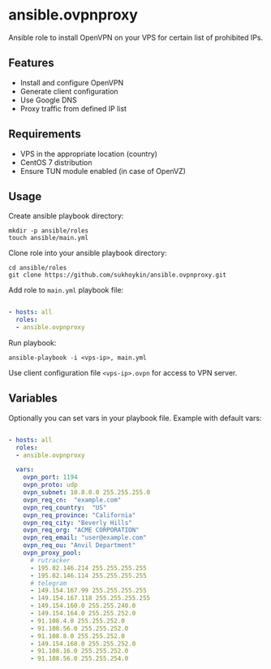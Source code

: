 # ansible.ovpnproxy
Ansible role to install OpenVPN on your VPS for certain list of prohibited IPs.

## Features
* Install and configure OpenVPN
* Generate client configuration
* Use Google DNS
* Proxy traffic from defined IP list

## Requirements
* VPS in the appropriate location (country)
* CentOS 7 distribution
* Ensure TUN module enabled (in case of OpenVZ)

## Usage
Create ansible playbook directory:

    mkdir -p ansible/roles
    touch ansible/main.yml

Clone role into your ansible playbook directory:

    cd ansible/roles
    git clone https://github.com/sukhoykin/ansible.ovpnproxy.git

Add role to `main.yml` playbook file:

```yaml

- hosts: all
  roles:
  - ansible.ovpnproxy
```

Run playbook:

    ansible-playbook -i <vps-ip>, main.yml

Use client configuration file `<vps-ip>.ovpn` for access to VPN server.

## Variables
Optionally you can set vars in your playbook file. Example with default vars:

```yaml

- hosts: all
  roles:
  - ansible.ovpnproxy

  vars:
    ovpn_port: 1194
    ovpn_proto: udp
    ovpn_subnet: 10.8.0.0 255.255.255.0
    ovpn_req_cn:  "example.com"
    ovpn_req_country:  "US"
    ovpn_req_province: "California"
    ovpn_req_city: "Beverly Hills"
    ovpn_req_org: "ACME CORPORATION"
    ovpn_req_email: "user@example.com"
    ovpn_req_ou: "Anvil Department"
    ovpn_proxy_pool:
      # rutracker
      - 195.82.146.214 255.255.255.255
      - 195.82.146.114 255.255.255.255
      # telegram
      - 149.154.167.99 255.255.255.255
      - 149.154.167.118 255.255.255.255
      - 149.154.160.0 255.255.240.0
      - 149.154.164.0 255.255.252.0
      - 91.108.4.0 255.255.252.0
      - 91.108.56.0 255.255.252.0
      - 91.108.8.0 255.255.252.0
      - 149.154.168.0 255.255.252.0
      - 91.108.16.0 255.255.252.0
      - 91.108.56.0 255.255.254.0
```
